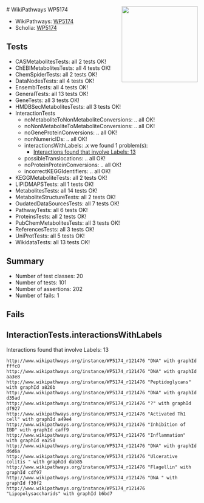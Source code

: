 <img style="float: right; width: 200px" src="https://upload.wikimedia.org/wikipedia/commons/thumb/8/83/Wplogo_with_text_500.png/640px-Wplogo_with_text_500.png" />
# WikiPathways WP5174

* WikiPathways: [WP5174](https://new.wikipathways.org/pathways/WP5174)
* Scholia: [WP5174](https://scholia.toolforge.org/wikipathways/WP5174)
## Tests
* CASMetabolitesTests: all 2 tests OK!
* ChEBIMetabolitesTests: all 4 tests OK!
* ChemSpiderTests: all 2 tests OK!
* DataNodesTests: all 4 tests OK!
* EnsemblTests: all 4 tests OK!
* GeneralTests: all 13 tests OK!
* GeneTests: all 3 tests OK!
* HMDBSecMetabolitesTests: all 3 tests OK!
* InteractionTests
    * noMetaboliteToNonMetaboliteConversions: .. all OK!
    * noNonMetaboliteToMetaboliteConversions: .. all OK!
    * noGeneProteinConversions: .. all OK!
    * nonNumericIDs: .. all OK!
    * interactionsWithLabels: .x we found 1 problem(s):
        * [Interactions found that involve Labels: 13](#fe97a8bb)
    * possibleTranslocations: .. all OK!
    * noProteinProteinConversions: .. all OK!
    * incorrectKEGGIdentifiers: .. all OK!
* KEGGMetaboliteTests: all 2 tests OK!
* LIPIDMAPSTests: all 1 tests OK!
* MetabolitesTests: all 14 tests OK!
* MetaboliteStructureTests: all 2 tests OK!
* OudatedDataSourcesTests: all 7 tests OK!
* PathwayTests: all 6 tests OK!
* ProteinsTests: all 2 tests OK!
* PubChemMetabolitesTests: all 3 tests OK!
* ReferencesTests: all 3 tests OK!
* UniProtTests: all 5 tests OK!
* WikidataTests: all 13 tests OK!


## Summary

* Number of test classes: 20
* Number of tests: 101
* Number of assertions: 202
* Number of fails: 1

## Fails

<a name="fe97a8bb" />

## InteractionTests.interactionsWithLabels

Interactions found that involve Labels: 13
```
http://www.wikipathways.org/instance/WP5174_r121476 "DNA" with graphId fffc0
http://www.wikipathways.org/instance/WP5174_r121476 "DNA" with graphId aa3e8
http://www.wikipathways.org/instance/WP5174_r121476 "Peptidoglycans" with graphId a826b
http://www.wikipathways.org/instance/WP5174_r121476 "DNA" with graphId d35ad
http://www.wikipathways.org/instance/WP5174_r121476 "?" with graphId df927
http://www.wikipathways.org/instance/WP5174_r121476 "Activated Th1 cell" with graphId a49e4
http://www.wikipathways.org/instance/WP5174_r121476 "Inhibition of IBD" with graphId caff9
http://www.wikipathways.org/instance/WP5174_r121476 "Inflammation" with graphId ea250
http://www.wikipathways.org/instance/WP5174_r121476 "DNA" with graphId d6d6a
http://www.wikipathways.org/instance/WP5174_r121476 "Ulcerative colitis " with graphId dab85
http://www.wikipathways.org/instance/WP5174_r121476 "Flagellin" with graphId cdf97
http://www.wikipathways.org/instance/WP5174_r121476 "DNA " with graphId f30f2
http://www.wikipathways.org/instance/WP5174_r121476 "Lipopolysaccharids" with graphId b6bd7
```

